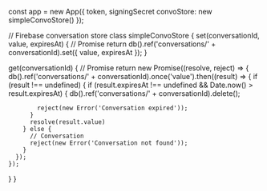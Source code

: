 const app = new App({
  token,
  signingSecret
  convoStore: new simpleConvoStore()
});

// Firebase conversation store
class simpleConvoStore {
  set(conversationId, value, expiresAt) {
    // Promise
    return db().ref('conversations/' + conversationId).set({ value, expiresAt });
  }

  get(conversationId) {
    // Promise 
    return new Promise((resolve, reject) => {
      db().ref('conversations/' + conversationId).once('value').then((result) => {
        if (result !== undefined) {
          if (result.expiresAt !== undefined && Date.now() > result.expiresAt) {
            db().ref('conversations/' + conversationId).delete();

            reject(new Error('Conversation expired'));
          }
          resolve(result.value)
        } else {
          // Conversation 
          reject(new Error('Conversation not found'));
        }
      });
    });
  }
}
